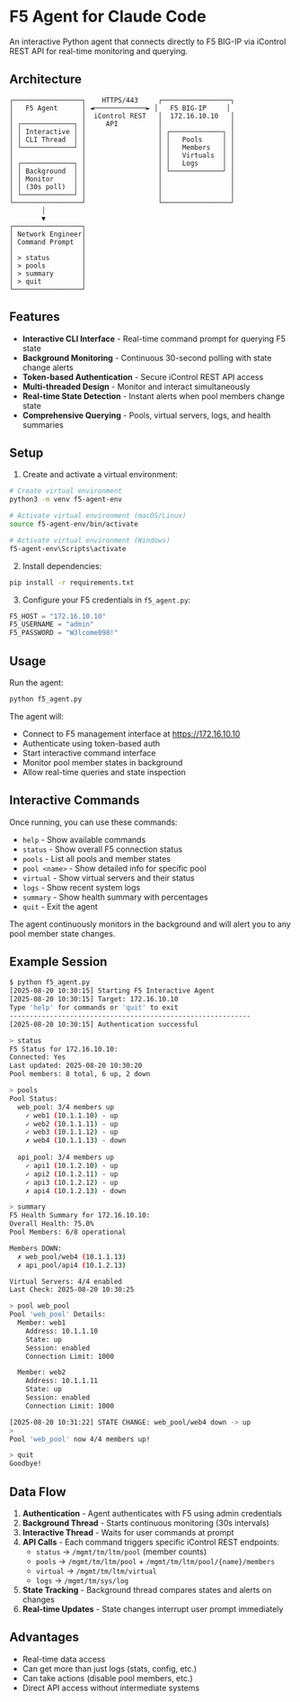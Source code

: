 # F5 Agent for Claude Code

An interactive Python agent that connects directly to F5 BIG-IP via iControl REST API for real-time monitoring and querying.

## Architecture

```
┌─────────────────┐    HTTPS/443     ┌─────────────────┐
│   F5 Agent      │ ◄─────────────► │   F5 BIG-IP     │
│                 │  iControl REST   │  172.16.10.10   │
│ ┌─────────────┐ │     API          │                 │
│ │ Interactive │ │                  │ ┌─────────────┐ │
│ │ CLI Thread  │ │                  │ │   Pools     │ │
│ └─────────────┘ │                  │ │   Members   │ │
│                 │                  │ │   Virtuals  │ │
│ ┌─────────────┐ │                  │ │   Logs      │ │
│ │ Background  │ │                  │ └─────────────┘ │
│ │ Monitor     │ │                  │                 │
│ │ (30s poll)  │ │                  │                 │
│ └─────────────┘ │                  │                 │
└─────────────────┘                  └─────────────────┘
        │
        ▼
┌─────────────────┐
│ Network Engineer│
│ Command Prompt  │
│                 │
│ > status        │
│ > pools         │ 
│ > summary       │
│ > quit          │
└─────────────────┘
```

## Features

- **Interactive CLI Interface** - Real-time command prompt for querying F5 state
- **Background Monitoring** - Continuous 30-second polling with state change alerts
- **Token-based Authentication** - Secure iControl REST API access
- **Multi-threaded Design** - Monitor and interact simultaneously
- **Real-time State Detection** - Instant alerts when pool members change state
- **Comprehensive Querying** - Pools, virtual servers, logs, and health summaries

## Setup

1. Create and activate a virtual environment:
```bash
# Create virtual environment
python3 -m venv f5-agent-env

# Activate virtual environment (macOS/Linux)
source f5-agent-env/bin/activate

# Activate virtual environment (Windows)
f5-agent-env\Scripts\activate
```

2. Install dependencies:
```bash
pip install -r requirements.txt
```

3. Configure your F5 credentials in `f5_agent.py`:
```python
F5_HOST = "172.16.10.10"
F5_USERNAME = "admin" 
F5_PASSWORD = "W3lcome098!"
```

## Usage

Run the agent:
```bash
python f5_agent.py
```

The agent will:
- Connect to F5 management interface at https://172.16.10.10
- Authenticate using token-based auth
- Start interactive command interface
- Monitor pool member states in background
- Allow real-time queries and state inspection

## Interactive Commands

Once running, you can use these commands:

- `help` - Show available commands
- `status` - Show overall F5 connection status
- `pools` - List all pools and member states  
- `pool <name>` - Show detailed info for specific pool
- `virtual` - Show virtual servers and their status
- `logs` - Show recent system logs
- `summary` - Show health summary with percentages
- `quit` - Exit the agent

The agent continuously monitors in the background and will alert you to any pool member state changes.

## Example Session

```bash
$ python f5_agent.py
[2025-08-20 10:30:15] Starting F5 Interactive Agent
[2025-08-20 10:30:15] Target: 172.16.10.10
Type 'help' for commands or 'quit' to exit
------------------------------------------------------------
[2025-08-20 10:30:15] Authentication successful

> status
F5 Status for 172.16.10.10:
Connected: Yes
Last updated: 2025-08-20 10:30:20
Pool members: 8 total, 6 up, 2 down

> pools
Pool Status:
  web_pool: 3/4 members up
    ✓ web1 (10.1.1.10) - up
    ✓ web2 (10.1.1.11) - up  
    ✓ web3 (10.1.1.12) - up
    ✗ web4 (10.1.1.13) - down
  
  api_pool: 3/4 members up
    ✓ api1 (10.1.2.10) - up
    ✓ api2 (10.1.2.11) - up
    ✓ api3 (10.1.2.12) - up
    ✗ api4 (10.1.2.13) - down

> summary
F5 Health Summary for 172.16.10.10:
Overall Health: 75.0%
Pool Members: 6/8 operational

Members DOWN:
  ✗ web_pool/web4 (10.1.1.13)
  ✗ api_pool/api4 (10.1.2.13)

Virtual Servers: 4/4 enabled
Last Check: 2025-08-20 10:30:25

> pool web_pool
Pool 'web_pool' Details:
  Member: web1
    Address: 10.1.1.10
    State: up
    Session: enabled
    Connection Limit: 1000

  Member: web2  
    Address: 10.1.1.11
    State: up
    Session: enabled
    Connection Limit: 1000

[2025-08-20 10:31:22] STATE CHANGE: web_pool/web4 down -> up
> 
Pool 'web_pool' now 4/4 members up!

> quit
Goodbye!
```

## Data Flow

1. **Authentication** - Agent authenticates with F5 using admin credentials
2. **Background Thread** - Starts continuous monitoring (30s intervals)
3. **Interactive Thread** - Waits for user commands at prompt
4. **API Calls** - Each command triggers specific iControl REST endpoints:
   - `status` → `/mgmt/tm/ltm/pool` (member counts)
   - `pools` → `/mgmt/tm/ltm/pool` + `/mgmt/tm/ltm/pool/{name}/members`
   - `virtual` → `/mgmt/tm/ltm/virtual`
   - `logs` → `/mgmt/tm/sys/log`
5. **State Tracking** - Background thread compares states and alerts on changes
6. **Real-time Updates** - State changes interrupt user prompt immediately

## Advantages

- Real-time data access
- Can get more than just logs (stats, config, etc.)
- Can take actions (disable pool members, etc.)
- Direct API access without intermediate systems